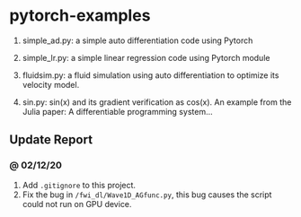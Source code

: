 # pytorch-examples

1. simple_ad.py: a simple auto differentiation code using Pytorch

2. simple_lr.py: a simple linear regression code using Pytorch module

3. fluidsim.py: a fluid simulation using auto differentiation to optimize its velocity model.

4. sin.py: sin(x) and its gradient verification as cos(x). An example from the Julia paper: A differentiable programming system...  


## Update Report

### @ 02/12/20

1. Add `.gitignore` to this project.
2. Fix the bug in `/fwi_dl/Wave1D_AGfunc.py`, this bug causes the script could not run on GPU device.